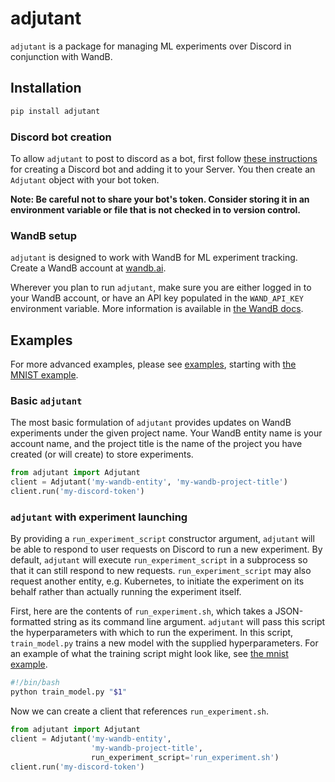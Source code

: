 # adjutant

`adjutant` is a package for managing ML experiments over Discord in conjunction with WandB.

## Installation

```bash
pip install adjutant
```

### Discord bot creation

To allow `adjutant` to post to discord as a bot, first follow [these instructions](https://discordpy.readthedocs.io/en/stable/discord.html) for creating a Discord bot and adding it to your Server. You then create an `Adjutant` object with your bot token.

**Note: Be careful not to share your bot's token. Consider storing it in an environment variable or file that is not checked in to version control.**

### WandB setup

`adjutant` is designed to work with WandB for ML experiment tracking. Create a WandB account at [wandb.ai](https://wandb.ai/).

Wherever you plan to run `adjutant`, make sure you are either logged in to your WandB account, or have an API key populated in the `WAND_API_KEY` environment variable. More information is available in [the WandB docs](https://docs.wandb.ai/guides/track/public-api-guide).

## Examples

For more advanced examples, please see [examples](examples), starting with [the MNIST example](examples/mnist).

### Basic `adjutant`

The most basic formulation of `adjutant` provides updates on WandB experiments under the given project name. Your WandB entity name is your account name, and the project title is the name of the project you have created (or will create) to store experiments.

```python
from adjutant import Adjutant
client = Adjutant('my-wandb-entity', 'my-wandb-project-title')
client.run('my-discord-token')
```

### `adjutant` with experiment launching

By providing a `run_experiment_script` constructor argument, `adjutant` will be able to respond to user requests on Discord to run a new experiment. By default, `adjutant` will execute `run_experiment_script` in a subprocess so that it can still respond to new requests. `run_experiment_script` may also request another entity, e.g. Kubernetes, to initiate the experiment on its behalf rather than actually running the experiment itself.


First, here are the contents of `run_experiment.sh`, which takes a JSON-formatted string as its command line argument. `adjutant` will pass this script the hyperparameters with which to run the experiment. In this script, `train_model.py` trains a new model with the supplied hyperparameters. For an example of what the training script might look like, see [the mnist example](examples/mnist).

```bash
#!/bin/bash
python train_model.py "$1"
```

Now we can create a client that references `run_experiment.sh`.

```python
from adjutant import Adjutant
client = Adjutant('my-wandb-entity',
                  'my-wandb-project-title',
                  run_experiment_script='run_experiment.sh')
client.run('my-discord-token')
```
